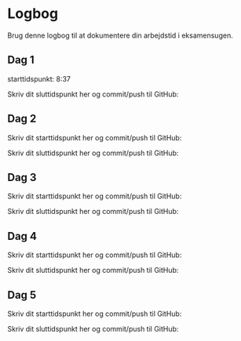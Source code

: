 # Logbog
Brug denne logbog til at dokumentere din arbejdstid i eksamensugen.

## Dag 1
starttidspunkt: 8:37

Skriv dit sluttidspunkt her og commit/push til GitHub: 

## Dag 2
Skriv dit starttidspunkt her og commit/push til GitHub: 

Skriv dit sluttidspunkt her og commit/push til GitHub: 

## Dag 3
Skriv dit starttidspunkt her og commit/push til GitHub: 

Skriv dit sluttidspunkt her og commit/push til GitHub: 

## Dag 4
Skriv dit starttidspunkt her og commit/push til GitHub: 

Skriv dit sluttidspunkt her og commit/push til GitHub: 

## Dag 5
Skriv dit starttidspunkt her og commit/push til GitHub: 

Skriv dit sluttidspunkt her og commit/push til GitHub: 
